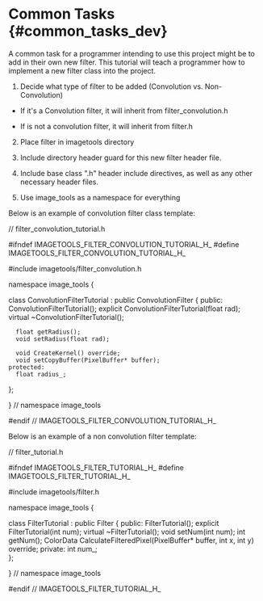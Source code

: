 Common Tasks  {#common_tasks_dev}
===========

A common task for a programmer intending to use this project might be to add in their
own new filter.  This tutorial will teach a programmer how to implement a new filter
class into the project.  

1.  Decide what type of filter to be added (Convolution vs. Non-Convolution)

  -  If it's a Convolution filter, it will inherit from filter_convolution.h
  
  - If is not a convolution filter, it will inherit from filter.h
  
2.  Place filter in imagetools directory

3.  Include directory header guard for this new filter header file.  

4.  Include base class ".h" header include directives, as well as any other necessary
    header files.  

5. Use image_tools as a namespace for everything

  
Below is an example of convolution filter class template:
  
  //  filter_convolution_tutorial.h
  
  #ifndef IMAGETOOLS_FILTER_CONVOLUTION_TUTORIAL_H_
  #define IMAGETOOLS_FILTER_CONVOLUTION_TUTORIAL_H_
  
  #include imagetools/filter_convolution.h
  
  namespace image_tools {
  
  class ConvolutionFilterTutorial : public ConvolutionFilter {
    public:
      ConvolutionFilterTutorial();
      explicit ConvolutionFilterTutorial(float rad);
      virtual ~ConvolutionFilterTutorial();
    
      float getRadius();
      void setRadius(float rad);
    
      void CreateKernel() override;
      void setCopyBuffer(PixelBuffer* buffer);  
    protected:
      float radius_;
  };
  
 }  // namespace image_tools
  
#endif // IMAGETOOLS_FILTER_CONVOLUTION_TUTORIAL_H_
  
  
Below is an example of a non convolution filter template:

  //  filter_tutorial.h
  
  #ifndef IMAGETOOLS_FILTER_TUTORIAL_H_
  #define IMAGETOOLS_FILTER_TUTORIAL_H_
  
  #include imagetools/filter.h
  
  namespace image_tools {
  
  class FilterTutorial : public Filter {
    public:
      FilterTutorial();
      explicit FilterTutorial(int num);
      virtual ~FilterTutorial();
      void setNum(int num);
      int getNum();
      ColorData CalculateFilteredPixel(PixelBuffer* buffer,
                                     int x, int y) override;
    private:
      int num_;  
  };

 }  // namespace image_tools

#endif  // IMAGETOOLS_FILTER_TUTORIAL_H_

  


       